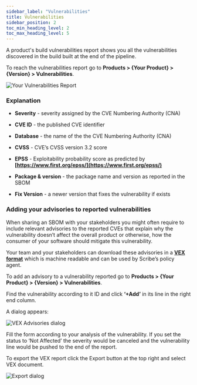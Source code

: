 ```yaml
---
sidebar_label: "Vulnerabilities"
title: Vulnerabilities
sidebar_position: 2
toc_min_heading_level: 2
toc_max_heading_level: 5
---
```


A product's build vulnerabilities report shows you all the vulnerabilities discovered in the build built at the end of the pipeline.

To reach the vulnerabilities report go to **Products > {Your Product} > {Version} > Vulnerabilities**.

<img src='../../img/start/vulnerabilities-start.jpg' alt='Your Vulnerabilities Report'/>

### Explanation

* **Severity** - severity assigned by the CVE Numbering Authority (CNA)

* **CVE ID** - the published CVE identifier

* **Database** - the name of the the CVE Numbering Authority (CNA)

* **CVSS** - CVE’s CVSS version 3.2 score

* **EPSS** - Exploitability probability score as predicted by **[https://www.first.org/epss/](https://www.first.org/epss/)**

* **Package & version** - the package name and version as reported in the SBOM

* **Fix Version** - a newer version that fixes the vulnerability if exists

### Adding your advisories to reported vulnerabilities

When sharing an SBOM with your stakeholders you might often require to include relevant advisories to the reported CVEs that explain why the vulnerability doesn’t affect the overall product or otherwise, how the consumer of your software should mitigate this vulnerability.

Your team and your stakeholders can download these advisories in a **[VEX format](https://cyclonedx.org/capabilities/vex/)** which is machine readable and can be used by Scribe’s policy agent.

To add an advisory to a vulnerability reported go to **Products > {Your Product} > {Version} > Vulnerabilities**.

Find the vulnerability according to it ID and click **‘+Add’** in its line in the right end column.

A dialog appears:

<img src='../../img/start/vex-start.jpg' alt='VEX Advisories dialog'/>

Fill the form according to your analysis of the vulnerability. If you set the status to ‘Not Affected’ the severity would be canceled and the vulnerability line would be pushed to the end of the report.

To export the VEX report click the Export button at the top right and select VEX document.

<img src='../../img/start/export-start.jpg' alt='Export dialog'/>




